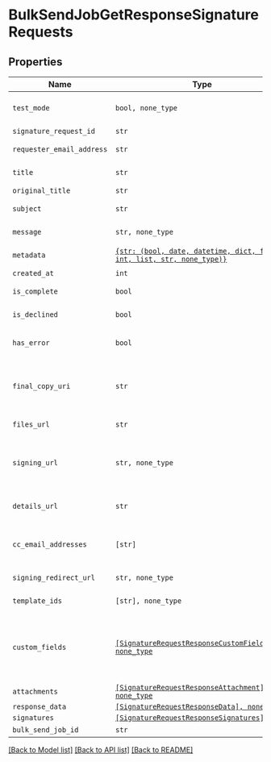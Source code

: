 # BulkSendJobGetResponseSignatureRequests



## Properties

| Name | Type | Description | Notes |
| ---- | ---- | ----------- | ----- |
| `test_mode` | ```bool, none_type``` |  Whether this is a test signature request. Test requests have no legal value. Defaults to `false`.  |  [default to False] |
| `signature_request_id` | ```str``` |  The id of the SignatureRequest.  |  |
| `requester_email_address` | ```str``` |  The email address of the initiator of the SignatureRequest.  |  |
| `title` | ```str``` |  The title the specified Account uses for the SignatureRequest.  |  |
| `original_title` | ```str``` |  Default Label for account.  |  |
| `subject` | ```str``` |  The subject in the email that was initially sent to the signers.  |  |
| `message` | ```str, none_type``` |  The custom message in the email that was initially sent to the signers.  |  |
| `metadata` | [```{str: (bool, date, datetime, dict, float, int, list, str, none_type)}```](.md) |  The metadata attached to the signature request.  |  |
| `created_at` | ```int``` |  Time the signature request was created.  |  |
| `is_complete` | ```bool``` |  Whether or not the SignatureRequest has been fully executed by all signers.  |  |
| `is_declined` | ```bool``` |  Whether or not the SignatureRequest has been declined by a signer.  |  |
| `has_error` | ```bool``` |  Whether or not an error occurred (either during the creation of the SignatureRequest or during one of the signings).  |  |
| `final_copy_uri` | ```str``` |  (Deprecated) The relative URI where the PDF copy of the finalized documents can be downloaded. Only present when `is_complete &#x3D; true`. This will be removed at some point; use the files_url instead.  |  |
| `files_url` | ```str``` |  The URL where a copy of the request&#39;s documents can be downloaded.  |  |
| `signing_url` | ```str, none_type``` |  The URL where a signer, after authenticating, can sign the documents. This should only be used by users with existing HelloSign accounts as they will be required to log in before signing.  |  |
| `details_url` | ```str``` |  The URL where the requester and the signers can view the current status of the SignatureRequest.  |  |
| `cc_email_addresses` | ```[str]``` |  A list of email addresses that were CCed on the SignatureRequest. They will receive a copy of the final PDF once all the signers have signed.  |  |
| `signing_redirect_url` | ```str, none_type``` |  The URL you want the signer redirected to after they successfully sign.  |  |
| `template_ids` | ```[str], none_type``` |  Templates IDs used in this SignatureRequest (if any).  |  |
| `custom_fields` | [```[SignatureRequestResponseCustomFieldBase], none_type```](SignatureRequestResponseCustomFieldBase.md) |  An array of Custom Field objects containing the name and type of each custom field.<br><br>* Text Field uses `SignatureRequestResponseCustomFieldText`<br>* Checkbox Field uses `SignatureRequestResponseCustomFieldCheckbox`  |  |
| `attachments` | [```[SignatureRequestResponseAttachment], none_type```](SignatureRequestResponseAttachment.md) |    |  |
| `response_data` | [```[SignatureRequestResponseData], none_type```](SignatureRequestResponseData.md) |    |  |
| `signatures` | [```[SignatureRequestResponseSignatures]```](SignatureRequestResponseSignatures.md) |    |  |
| `bulk_send_job_id` | ```str``` |  The id of the BulkSendJob.  |  |


[[Back to Model list]](../README.md#documentation-for-models) [[Back to API list]](../README.md#documentation-for-api-endpoints) [[Back to README]](../README.md)


